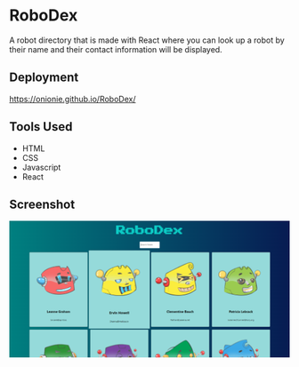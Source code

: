 # RoboDex

A robot directory that is made with React where you can look up a robot by their name and their contact information will be displayed.

## Deployment

https://onionie.github.io/RoboDex/

## Tools Used

- HTML
- CSS
- Javascript
- React

## Screenshot

<img src = "https://github.com/Onionie/RoboDex/blob/main/public/1.PNG">
